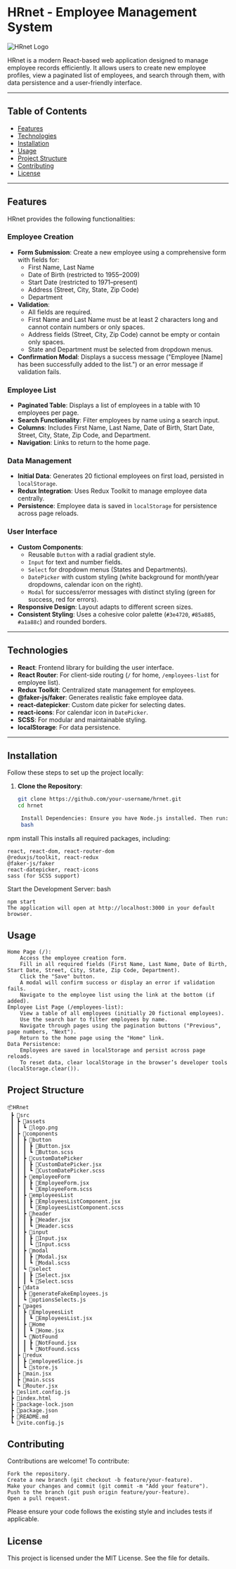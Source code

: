 # HRnet - Employee Management System

![HRnet Logo](./src/assets/logo.png)

HRnet is a modern React-based web application designed to manage employee records efficiently. It allows users to create new employee profiles, view a paginated list of employees, and search through them, with data persistence and a user-friendly interface.

---

## Table of Contents

- [Features](#features)
- [Technologies](#technologies)
- [Installation](#installation)
- [Usage](#usage)
- [Project Structure](#project-structure)
- [Contributing](#contributing)
- [License](#license)

---

## Features

HRnet provides the following functionalities:

### Employee Creation
- **Form Submission**: Create a new employee using a comprehensive form with fields for:
  - First Name, Last Name
  - Date of Birth (restricted to 1955–2009)
  - Start Date (restricted to 1971–present)
  - Address (Street, City, State, Zip Code)
  - Department
- **Validation**:
  - All fields are required.
  - First Name and Last Name must be at least 2 characters long and cannot contain numbers or only spaces.
  - Address fields (Street, City, Zip Code) cannot be empty or contain only spaces.
  - State and Department must be selected from dropdown menus.
- **Confirmation Modal**: Displays a success message ("Employee [Name] has been successfully added to the list.") or an error message if validation fails.

### Employee List
- **Paginated Table**: Displays a list of employees in a table with 10 employees per page.
- **Search Functionality**: Filter employees by name using a search input.
- **Columns**: Includes First Name, Last Name, Date of Birth, Start Date, Street, City, State, Zip Code, and Department.
- **Navigation**: Links to return to the home page.

### Data Management
- **Initial Data**: Generates 20 fictional employees on first load, persisted in `localStorage`.
- **Redux Integration**: Uses Redux Toolkit to manage employee data centrally.
- **Persistence**: Employee data is saved in `localStorage` for persistence across page reloads.

### User Interface
- **Custom Components**:
  - Reusable `Button` with a radial gradient style.
  - `Input` for text and number fields.
  - `Select` for dropdown menus (States and Departments).
  - `DatePicker` with custom styling (white background for month/year dropdowns, calendar icon on the right).
  - `Modal` for success/error messages with distinct styling (green for success, red for errors).
- **Responsive Design**: Layout adapts to different screen sizes.
- **Consistent Styling**: Uses a cohesive color palette (`#3e4720`, `#85a885`, `#a1a88c`) and rounded borders.

---

## Technologies

- **React**: Frontend library for building the user interface.
- **React Router**: For client-side routing (`/` for home, `/employees-list` for employee list).
- **Redux Toolkit**: Centralized state management for employees.
- **@faker-js/faker**: Generates realistic fake employee data.
- **react-datepicker**: Custom date picker for selecting dates.
- **react-icons**: For calendar icon in `DatePicker`.
- **SCSS**: For modular and maintainable styling.
- **localStorage**: For data persistence.

---

## Installation

Follow these steps to set up the project locally:

1. **Clone the Repository**:
   ```bash
   git clone https://github.com/your-username/hrnet.git
   cd hrnet

    Install Dependencies: Ensure you have Node.js installed. Then run:
    bash

npm install
This installs all required packages, including:

    react, react-dom, react-router-dom
    @reduxjs/toolkit, react-redux
    @faker-js/faker
    react-datepicker, react-icons
    sass (for SCSS support)

Start the Development Server:
bash

    npm start
    The application will open at http://localhost:3000 in your default browser.

## Usage

    Home Page (/):
        Access the employee creation form.
        Fill in all required fields (First Name, Last Name, Date of Birth, Start Date, Street, City, State, Zip Code, Department).
        Click the "Save" button.
        A modal will confirm success or display an error if validation fails.
        Navigate to the employee list using the link at the bottom (if added).
    Employee List Page (/employees-list):
        View a table of all employees (initially 20 fictional employees).
        Use the search bar to filter employees by name.
        Navigate through pages using the pagination buttons ("Previous", page numbers, "Next").
        Return to the home page using the "Home" link.
    Data Persistence:
        Employees are saved in localStorage and persist across page reloads.
        To reset data, clear localStorage in the browser’s developer tools (localStorage.clear()).

## Project Structure

```plaintext
📦HRnet
 ┣ 📂src
 ┃ ┣ 📂assets
 ┃ ┃ ┗ 📜logo.png
 ┃ ┣ 📂components
 ┃ ┃ ┣ 📂button
 ┃ ┃ ┃ ┣ 📜Button.jsx
 ┃ ┃ ┃ ┗ 📜Button.scss
 ┃ ┃ ┣ 📂customDatePicker
 ┃ ┃ ┃ ┣ 📜CustomDatePicker.jsx
 ┃ ┃ ┃ ┗ 📜CustomDatePicker.scss
 ┃ ┃ ┣ 📂employeeForm
 ┃ ┃ ┃ ┣ 📜EmployeeForm.jsx
 ┃ ┃ ┃ ┗ 📜EmployeeForm.scss
 ┃ ┃ ┣ 📂employeesList
 ┃ ┃ ┃ ┣ 📜EmployeesListComponent.jsx
 ┃ ┃ ┃ ┗ 📜EmployeesListComponent.scss
 ┃ ┃ ┣ 📂header
 ┃ ┃ ┃ ┣ 📜Header.jsx
 ┃ ┃ ┃ ┗ 📜Header.scss
 ┃ ┃ ┣ 📂input
 ┃ ┃ ┃ ┣ 📜Input.jsx
 ┃ ┃ ┃ ┗ 📜Input.scss
 ┃ ┃ ┣ 📂modal
 ┃ ┃ ┃ ┣ 📜Modal.jsx
 ┃ ┃ ┃ ┗ 📜Modal.scss
 ┃ ┃ ┗ 📂select
 ┃ ┃ ┃ ┣ 📜Select.jsx
 ┃ ┃ ┃ ┗ 📜Select.scss
 ┃ ┣ 📂data
 ┃ ┃ ┣ 📜generateFakeEmployees.js
 ┃ ┃ ┗ 📜optionsSelects.js
 ┃ ┣ 📂pages
 ┃ ┃ ┣ 📂EmployeesList
 ┃ ┃ ┃ ┗ 📜EmployeesList.jsx
 ┃ ┃ ┣ 📂Home
 ┃ ┃ ┃ ┗ 📜Home.jsx
 ┃ ┃ ┗ 📂NotFound
 ┃ ┃ ┃ ┣ 📜NotFound.jsx
 ┃ ┃ ┃ ┗ 📜NotFound.scss
 ┃ ┣ 📂redux
 ┃ ┃ ┣ 📜employeeSlice.js
 ┃ ┃ ┗ 📜store.js
 ┃ ┣ 📜main.jsx
 ┃ ┣ 📜main.scss
 ┃ ┗ 📜Router.jsx
 ┣ 📜eslint.config.js
 ┣ 📜index.html
 ┣ 📜package-lock.json
 ┣ 📜package.json
 ┣ 📜README.md
 ┗ 📜vite.config.js
```

## Contributing

Contributions are welcome! To contribute:

    Fork the repository.
    Create a new branch (git checkout -b feature/your-feature).
    Make your changes and commit (git commit -m "Add your feature").
    Push to the branch (git push origin feature/your-feature).
    Open a pull request.

Please ensure your code follows the existing style and includes tests if applicable.

## License

This project is licensed under the MIT License. See the  file for details.
